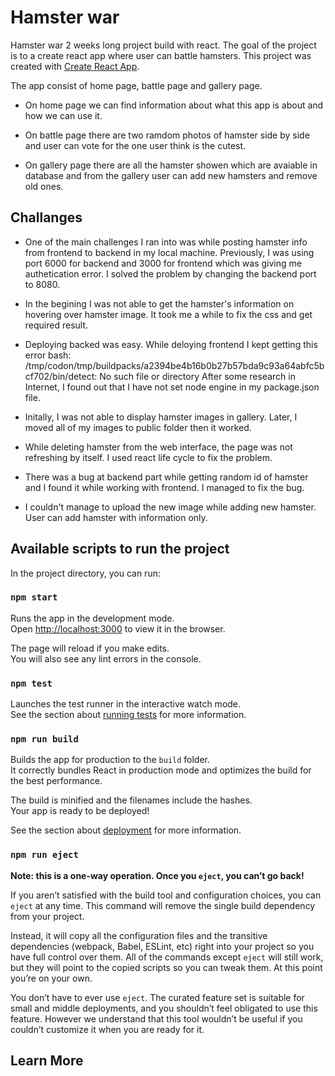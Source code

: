 # Hamster war

Hamster war 2 weeks long project build with react. The goal of the project is to a create react app where user can battle hamsters. This project was created with [Create React App](https://github.com/facebook/create-react-app).

The app consist of home page, battle page and gallery page. 
* On home page we can find information about what this app is about and how we can use it.

* On battle page there are two ramdom photos of hamster side by side and user can vote for the one user think is the cutest.

* On gallery page there are all the hamster showen which are avaiable in database and from the gallery user can add new hamsters and remove old ones.

## Challanges

- One of the main challenges I ran into was while posting hamster info from frontend to backend in my local machine. Previously, I was using port 6000 for backend and 3000 for frontend which was giving me authetication error. I solved the problem by changing the backend port to 8080.

* In the begining I was not able to get the hamster's information on hovering over hamster image. It took me a while to fix the css and get required result.

* Deploying backed was easy. While deloying frontend I kept getting this error bash: /tmp/codon/tmp/buildpacks/a2394be4b16b0b27b57bda9c93a64abfc5bcf702/bin/detect: No such file or directory
After some research in Internet, I found out that I have not set node engine in my package.json file.

* Initally, I was not able to display hamster images in gallery. Later, I moved all of my images to public folder then it worked.

* While deleting hamster from the web interface, the page was not refreshing by itself. I used react life cycle to fix the problem.

* There was a bug at backend part while getting random id of hamster and I found it while working with frontend. I managed to fix the bug.

* I couldn't manage to upload the new image while adding new hamster. User can add hamster with information only.

## Available scripts to run the project

In the project directory, you can run:

### `npm start`

Runs the app in the development mode.\
Open [http://localhost:3000](http://localhost:3000) to view it in the browser.

The page will reload if you make edits.\
You will also see any lint errors in the console.

### `npm test`

Launches the test runner in the interactive watch mode.\
See the section about [running tests](https://facebook.github.io/create-react-app/docs/running-tests) for more information.

### `npm run build`

Builds the app for production to the `build` folder.\
It correctly bundles React in production mode and optimizes the build for the best performance.

The build is minified and the filenames include the hashes.\
Your app is ready to be deployed!

See the section about [deployment](https://facebook.github.io/create-react-app/docs/deployment) for more information.

### `npm run eject`

**Note: this is a one-way operation. Once you `eject`, you can’t go back!**

If you aren’t satisfied with the build tool and configuration choices, you can `eject` at any time. This command will remove the single build dependency from your project.

Instead, it will copy all the configuration files and the transitive dependencies (webpack, Babel, ESLint, etc) right into your project so you have full control over them. All of the commands except `eject` will still work, but they will point to the copied scripts so you can tweak them. At this point you’re on your own.

You don’t have to ever use `eject`. The curated feature set is suitable for small and middle deployments, and you shouldn’t feel obligated to use this feature. However we understand that this tool wouldn’t be useful if you couldn’t customize it when you are ready for it.

## Learn More

